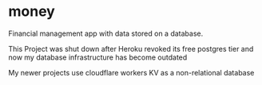 # money
Financial management app with data stored on a database.

This Project was shut down after Heroku revoked its free postgres tier and now my database infrastructure has become outdated

My newer projects use cloudflare workers KV as a non-relational database
